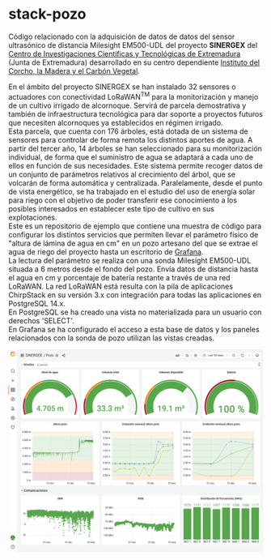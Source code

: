 # stack-pozo
Código relacionado con la adquisición de datos de datos del sensor ultrasónico de distancia Milesight EM500-UDL del proyecto **SINERGEX** del [Centro de Investigaciones Científicas y Tecnológicas de Extremadura](http://cicytex.juntaex.es/es/) (Junta de Extremadura) desarrollado en su centro dependiente [Instituto del Corcho, la Madera y el Carbón Vegetal](http://cicytex.juntaex.es/es/centros/icmc).  

En el ámbito del proyecto SINERGEX se han instalado 32 sensores o actuadores con conectividad LoRaWAN<sup>TM</sup> para la monitorización y manejo de un cultivo irrigado de alcornoque. Servirá de parcela demostrativa y también de infraestructura tecnológica para dar soporte a proyectos futuros que necesiten alcornoques ya establecidos en régimen irrigado.  
Esta parcela, que cuenta con 176 árboles, está dotada de un sistema de sensores para controlar de forma remota los distintos aportes de agua. A partir del tercer año, 14 árboles se han seleccionado para su monitorización individual, de forma que el suministro de agua se adaptará a cada uno de ellos en función de sus necesidades. Este sistema permite recoger datos de un conjunto de parámetros relativos al crecimiento del árbol, que se volcarán de forma automática y centralizada. Paralelamente, desde el punto de vista energético, se ha trabajado en el estudio del uso de energía solar para riego con el objetivo de poder transferir ese conocimiento a los posibles interesados en establecer este tipo de cultivo en sus explotaciones.  
Este es un repositorio de ejemplo que contiene una muestra de código para configurar los distintos servicios que permiten llevar el parámetro físico de "altura de lámina de agua en cm" en un pozo artesano del que se extrae el agua de riego del proyecto hasta un escritorio de [Grafana](https://grafana.com/oss/grafana/).  
La lectura del parámetro se realiza con una sonda Milesight EM500-UDL situada a 6 metros desde el fondo del pozo. Envía datos de distancia hasta el agua en cm y porcentaje de batería restante a través de una red LoRaWAN. La red LoRaWAN está resulta con la pila de aplicaciones ChirpStack en su versión 3.x con integración para todas las aplicaciones en PostgreSQL 14.x.  
En PostgreSQL se ha creado una vista no materializada para un usuario con derechos 'SELECT'.  
En Grafana se ha configurado el acceso a esta base de datos y los paneles relacionados con la sonda de pozo utilizan las vistas creadas.  

![Sinergex pozo Dashboard image](sngx_dash_pozo.png)
